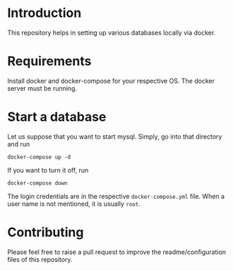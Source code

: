 # Introduction

This repository helps in setting up various databases locally via docker.

# Requirements

Install docker and docker-compose for your respective OS. The docker server must be running.

# Start a database

Let us suppose that you want to start mysql. Simply, go into that directory and run

```
docker-compose up -d
```

If you want to turn it off, run

```
docker-compose down
```

The login credentials are in the respective `docker-compose.yml` file. When a user name is not mentioned, it is usually `root`.

# Contributing

Please feel free to raise a pull request to improve the readme/configuration files of this repository.
